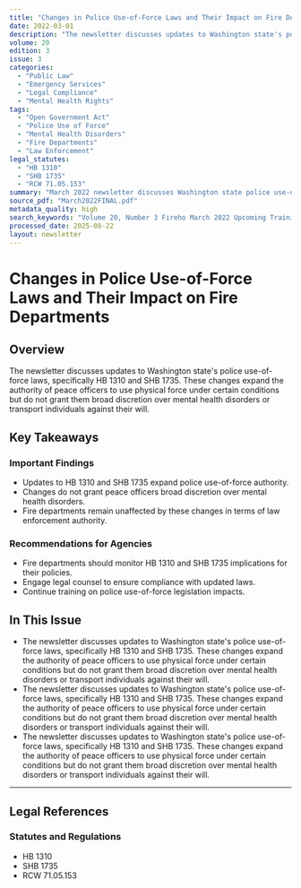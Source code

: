 ```yaml
---
title: "Changes in Police Use-of-Force Laws and Their Impact on Fire Departments"
date: 2022-03-01
description: "The newsletter discusses updates to Washington state's police use-of-force laws, specifically HB 1310 and SHB 1735. These changes expand the authority of peace officers to use physical force under certain conditions but do not grant them broad discretion over mental health disorders or transport individuals against their will."
volume: 20
edition: 3
issue: 3
categories:
  - "Public Law"
  - "Emergency Services"
  - "Legal Compliance"
  - "Mental Health Rights"
tags:
  - "Open Government Act"
  - "Police Use of Force"
  - "Mental Health Disorders"
  - "Fire Departments"
  - "Law Enforcement"
legal_statutes:
  - "HB 1310"
  - "SHB 1735"
  - "RCW 71.05.153"
summary: "March 2022 newsletter discusses Washington state police use-of-force law updates through HB 1310 and SHB 1735, analyzes expanded authority for peace officers to use physical force under certain conditions while maintaining restrictions on mental health disorder intervention and involuntary transport, examines RCW 71.05.153 implications, provides guidance on fire department compliance with updated laws, and emphasizes continued coordination between emergency services and law enforcement agencies."
source_pdf: "March2022FINAL.pdf"
metadata_quality: high
search_keywords: "Volume 20, Number 3 Fireho March 2022 Upcoming Training on OGTA etc. Police Use of Force Changes in Washington State. HB 1310 SHB 1735 RCW 71.05.153..."
processed_date: 2025-08-22
layout: newsletter
---
```


# Changes in Police Use-of-Force Laws and Their Impact on Fire Departments

## Overview

The newsletter discusses updates to Washington state's police use-of-force laws, specifically HB 1310 and SHB 1735. These changes expand the authority of peace officers to use physical force under certain conditions but do not grant them broad discretion over mental health disorders or transport individuals against their will.

## Key Takeaways

### Important Findings

- Updates to HB 1310 and SHB 1735 expand police use-of-force authority.
- Changes do not grant peace officers broad discretion over mental health disorders.
- Fire departments remain unaffected by these changes in terms of law enforcement authority.

### Recommendations for Agencies

- Fire departments should monitor HB 1310 and SHB 1735 implications for their policies.
- Engage legal counsel to ensure compliance with updated laws.
- Continue training on police use-of-force legislation impacts.

## In This Issue

- The newsletter discusses updates to Washington state's police use-of-force laws, specifically HB 1310 and SHB 1735. These changes expand the authority of peace officers to use physical force under certain conditions but do not grant them broad discretion over mental health disorders or transport individuals against their will.
- The newsletter discusses updates to Washington state's police use-of-force laws, specifically HB 1310 and SHB 1735. These changes expand the authority of peace officers to use physical force under certain conditions but do not grant them broad discretion over mental health disorders or transport individuals against their will.
- The newsletter discusses updates to Washington state's police use-of-force laws, specifically HB 1310 and SHB 1735. These changes expand the authority of peace officers to use physical force under certain conditions but do not grant them broad discretion over mental health disorders or transport individuals against their will.

---

## Legal References

### Statutes and Regulations

- HB 1310
- SHB 1735
- RCW 71.05.153

